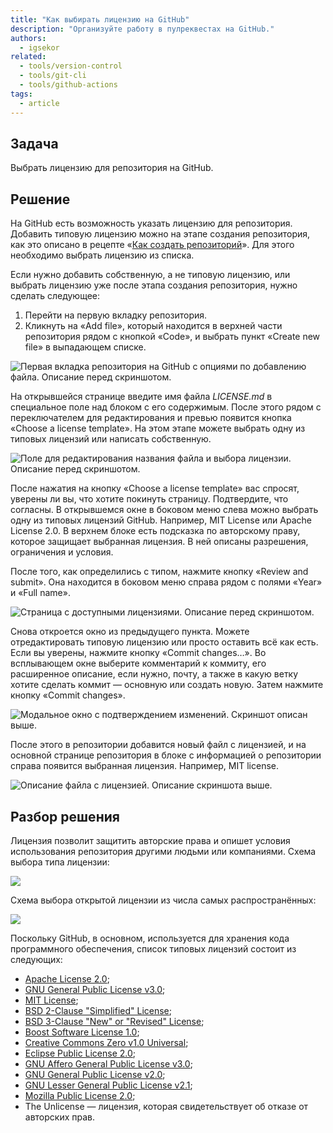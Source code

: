```yaml
---
title: "Как выбирать лицензию на GitHub"
description: "Организуйте работу в пулреквестах на GitHub."
authors:
  - igsekor
related:
  - tools/version-control
  - tools/git-cli
  - tools/github-actions
tags:
  - article
---
```


## Задача

Выбрать лицензию для репозитория на GitHub.

## Решение

На GitHub есть возможность указать лицензию для репозитория. Добавить типовую лицензию можно на этапе создания репозитория, как это описано в рецепте «[Как создать репозиторий](https://doka.guide/recipes/github-new-repo/)». Для этого необходимо выбрать лицензию из списка.

Если нужно добавить собственную, а не типовую лицензию, или выбрать лицензию уже после этапа создания репозитория, нужно сделать следующее:

1. Перейти на первую вкладку репозитория.
1. Кликнуть на «Add file», который находится в верхней части репозитория рядом с кнопкой «Code», и выбрать пункт «Create new file» в выпадающем списке.

![Первая вкладка репозитория на GitHub с опциями по добавлению файла. Описание перед скриншотом.](images/create-file.png)

На открывшейся странице введите имя файла _LICENSE.md_ в специальное поле над блоком с его содержимым. После этого рядом с переключателем для редактирования и превью появится кнопка «Choose a license template». На этом этапе можете выбрать одну из типовых лицензий или написать собственную.

![Поле для редактирования названия файла и выбора лицензии. Описание перед скриншотом.](images/choose-license.png)

После нажатия на кнопку «Choose a license template» вас спросят, уверены ли вы, что хотите покинуть страницу. Подтвердите, что согласны. В открывшемся окне в боковом меню слева можно выбрать одну из типовых лицензий GitHub. Например, MIT License или Apache License 2.0. В верхнем блоке есть подсказка по авторскому праву, которое защищает выбранная лицензия. В ней описаны разрешения, ограничения и условия.

После того, как определились с типом, нажмите кнопку «Review and submit». Она находится в боковом меню справа рядом с полями «Year» и «Full name».

![Страница с доступными лицензиями. Описание перед скриншотом.](images/license-templates.png)

Снова откроется окно из предыдущего пункта. Можете отредактировать типовую лицензию или просто оставить всё как есть. Если вы уверены, нажмите кнопку «Commit changes…». Во всплывающем окне выберите комментарий к коммиту, его расширенное описание, если нужно, почту, а также в какую ветку хотите сделать коммит — основную или создать новую. Затем нажмите кнопку «Commit changes».

![Модальное окно с подтверждением изменений. Скриншот описан выше.](images/commit-changes.png)

После этого в репозитории добавится новый файл с лицензией, и на основной странице репозитория в блоке с информацией о репозитории справа появится выбранная лицензия. Например, MIT license.

![Описание файла с лицензией. Описание скриншота выше.](images/new-license-in-repo.png)

## Разбор решения

Лицензия позволит защитить авторские права и опишет условия использования репозитория другими людьми или компаниями. Схема выбора типа лицензии:

![](images/license-types.png)

Схема выбора открытой лицензии из числа самых распространённых:

![](images/open-license-choice.png)

Поскольку GitHub, в основном, используется для хранения кода программного обеспечения, список типовых лицензий состоит из следующих:

- [Apache License 2.0](https://www.apache.org/licenses/LICENSE-2.0);
- [GNU General Public License v3.0](https://www.gnu.org/licenses/gpl-3.0.en.html);
- [MIT License](https://opensource.org/license/mit/);
- [BSD 2-Clause "Simplified" License](https://opensource.org/license/bsd-2-clause/);
- [BSD 3-Clause "New" or "Revised" License](https://opensource.org/license/bsd-3-clause/);
- [Boost Software License 1.0](https://www.boost.org/users/license.html);
- [Creative Commons Zero v1.0 Universal](https://creativecommons.org/publicdomain/zero/1.0/);
- [Eclipse Public License 2.0](https://www.eclipse.org/legal/epl-2.0/);
- [GNU Affero General Public License v3.0](https://www.gnu.org/licenses/agpl-3.0.en.html);
- [GNU General Public License v2.0](https://www.gnu.org/licenses/old-licenses/gpl-2.0.en.html);
- [GNU Lesser General Public License v2.1](https://www.gnu.org/licenses/old-licenses/lgpl-2.1.en.html);
- [Mozilla Public License 2.0](https://www.mozilla.org/en-US/MPL/2.0/);
- The Unlicense — лицензия, которая свидетельствует об отказе от авторских прав.
